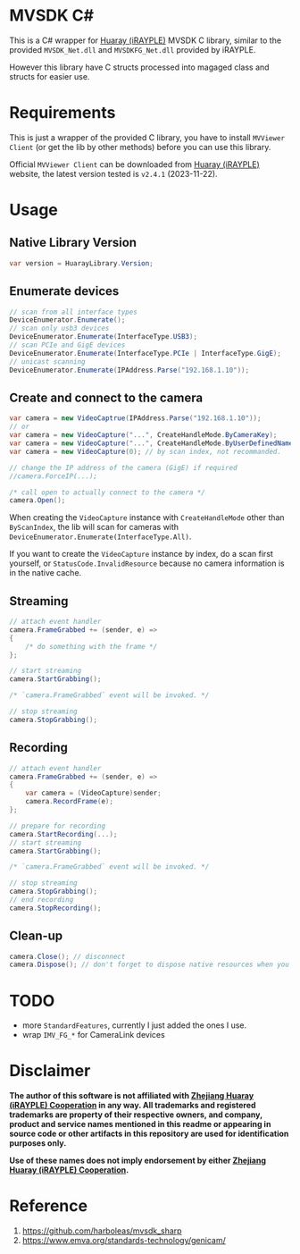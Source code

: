 # MVSDK C#

This is a C# wrapper for [Huaray (iRAYPLE)](https://www.irayple.com) MVSDK C library,
similar to the provided `MVSDK_Net.dll` and `MVSDKFG_Net.dll` provided by iRAYPLE.

However this library have C structs processed into magaged class and structs for
easier use.

# Requirements

This is just a wrapper of the provided C library, you have to install `MVViewer Client`
(or get the lib by other methods) before you can use this library.

Official `MVViewer Client` can be downloaded from [Huaray (iRAYPLE)](https://www.irayple.com)
website, the latest version tested is `v2.4.1` (2023-11-22).

# Usage
## Native Library Version
```C#
var version = HuarayLibrary.Version;
```

## Enumerate devices
```C#
// scan from all interface types
DeviceEnumerator.Enumerate();
// scan only usb3 devices
DeviceEnumerator.Enumerate(InterfaceType.USB3);
// scan PCIe and GigE devices
DeviceEnumerator.Enumerate(InterfaceType.PCIe | InterfaceType.GigE);
// unicast scanning
DeviceEnumerator.Enumerate(IPAddress.Parse("192.168.1.10"));
```

## Create and connect to the camera
```C#
var camera = new VideoCaptrue(IPAddress.Parse("192.168.1.10"));
// or
var camera = new VideoCapture("...", CreateHandleMode.ByCameraKey);
var camera = new VideoCapture("...", CreateHandleMode.ByUserDefinedName);
var camera = new VideoCapture(0); // by scan index, not recommanded.

// change the IP address of the camera (GigE) if required
//camera.ForceIP(...);

/* call open to actually connect to the camera */
camera.Open();
```
When creating the `VideoCapture` instance with `CreateHandleMode` other than `ByScanIndex`,
the lib will scan for cameras with `DeviceEnumerator.Enumerate(InterfaceType.All)`.

If you want to create the `VideoCapture` instance by index, do a scan first yourself, or
`StatusCode.InvalidResource` because no camera information is in the native cache.

## Streaming
```C#
// attach event handler
camera.FrameGrabbed += (sender, e) => 
{
    /* do something with the frame */
};

// start streaming
camera.StartGrabbing();

/* `camera.FrameGrabbed` event will be invoked. */

// stop streaming
camera.StopGrabbing();
```

## Recording
```C#
// attach event handler
camera.FrameGrabbed += (sender, e) =>
{
    var camera = (VideoCapture)sender;
    camera.RecordFrame(e);
};

// prepare for recording
camera.StartRecording(...);
// start streaming
camera.StartGrabbing();

/* `camera.FrameGrabbed` event will be invoked. */

// stop streaming
camera.StopGrabbing();
// end recording
camera.StopRecording();
```

## Clean-up
```C#
camera.Close(); // disconnect
camera.Dispose(); // don't forget to dispose native resources when you're done
```

# TODO
- more `StandardFeatures`, currently I just added the ones I use.
- wrap `IMV_FG_*` for CameraLink devices

# Disclaimer

**The author of this software is not affiliated with
[Zhejiang Huaray (iRAYPLE) Cooperation](https://www.irayple.com) in any way. All
trademarks and registered trademarks are property of their respective owners,
and company, product and service names mentioned in this readme or appearing in
source code or other artifacts in this repository are used for identification
purposes only.**

**Use of these names does not imply endorsement by either
[Zhejiang Huaray (iRAYPLE) Cooperation](https://www.irayple.com).**

# Reference
1. https://github.com/harboleas/mvsdk_sharp
2. https://www.emva.org/standards-technology/genicam/